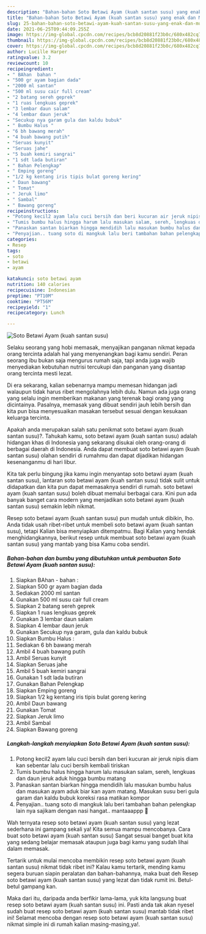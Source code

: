 ```yaml
---
description: "Bahan-bahan Soto Betawi Ayam (kuah santan susu) yang enak dan Mudah Dibuat"
title: "Bahan-bahan Soto Betawi Ayam (kuah santan susu) yang enak dan Mudah Dibuat"
slug: 25-bahan-bahan-soto-betawi-ayam-kuah-santan-susu-yang-enak-dan-mudah-dibuat
date: 2021-06-25T09:44:09.255Z
image: https://img-global.cpcdn.com/recipes/bcb8d20881f23b0c/680x482cq70/soto-betawi-ayam-kuah-santan-susu-foto-resep-utama.jpg
thumbnail: https://img-global.cpcdn.com/recipes/bcb8d20881f23b0c/680x482cq70/soto-betawi-ayam-kuah-santan-susu-foto-resep-utama.jpg
cover: https://img-global.cpcdn.com/recipes/bcb8d20881f23b0c/680x482cq70/soto-betawi-ayam-kuah-santan-susu-foto-resep-utama.jpg
author: Lucille Harper
ratingvalue: 3.2
reviewcount: 10
recipeingredient:
- " BAhan  bahan "
- "500 gr ayam bagian dada"
- "2000 ml santan"
- "500 ml susu cair full cream"
- "2 batang sereh geprek"
- "1 ruas lengkuas geprek"
- "3 lembar daun salam"
- "4 lembar daun jeruk"
- "Secukup nya garam gula dan kaldu bubuk"
- " Bumbu Halus "
- "6 bh bawang merah"
- "4 buah bawang putih"
- "Seruas kunyit"
- "Seruas jahe"
- "5 buah kemiri sangrai"
- "1 sdt lada butiran"
- " Bahan Pelengkap"
- " Emping goreng"
- "1/2 kg kentang iris tipis bulat goreng kering"
- " Daun bawang"
- " Tomat"
- " Jeruk limo"
- " Sambal"
- " Bawang goreng"
recipeinstructions:
- "Potong kecil2 ayam lalu cuci bersih dan beri kucuran air jeruk nipis diam kan sebentar lalu cuci bersih kembali tiriskan"
- "Tumis bumbu halus hingga harum lalu masukan salam, sereh, lengkuas dan daun jeruk aduk hingga bumbu matang"
- "Panaskan santan biarkan hingga mendidih lalu masukan bumbu halus dan masukan ayam aduk biar kan ayam matang. Masukan susu beri gula garam dan kaldu bubuk koreksi rasa matikan kompor"
- "Penyajian.. tuang soto di mangkuk lalu beri tambahan bahan pelengkap lain nya sajikam dengan nasi hangat.. mantaaappp 🤤"
categories:
- Resep
tags:
- soto
- betawi
- ayam

katakunci: soto betawi ayam 
nutrition: 140 calories
recipecuisine: Indonesian
preptime: "PT10M"
cooktime: "PT56M"
recipeyield: "1"
recipecategory: Lunch

---
```



![Soto Betawi Ayam (kuah santan susu)](https://img-global.cpcdn.com/recipes/bcb8d20881f23b0c/680x482cq70/soto-betawi-ayam-kuah-santan-susu-foto-resep-utama.jpg)

Selaku seorang yang hobi memasak, menyajikan panganan nikmat kepada orang tercinta adalah hal yang menyenangkan bagi kamu sendiri. Peran seorang ibu bukan saja mengurus rumah saja, tapi anda juga wajib menyediakan kebutuhan nutrisi tercukupi dan panganan yang disantap orang tercinta mesti lezat.

Di era  sekarang, kalian sebenarnya mampu memesan hidangan jadi walaupun tidak harus ribet mengolahnya lebih dulu. Namun ada juga orang yang selalu ingin memberikan makanan yang terenak bagi orang yang dicintainya. Pasalnya, memasak yang dibuat sendiri jauh lebih bersih dan kita pun bisa menyesuaikan masakan tersebut sesuai dengan kesukaan keluarga tercinta. 



Apakah anda merupakan salah satu penikmat soto betawi ayam (kuah santan susu)?. Tahukah kamu, soto betawi ayam (kuah santan susu) adalah hidangan khas di Indonesia yang sekarang disukai oleh orang-orang di berbagai daerah di Indonesia. Anda dapat membuat soto betawi ayam (kuah santan susu) olahan sendiri di rumahmu dan dapat dijadikan hidangan kesenanganmu di hari libur.

Kita tak perlu bingung jika kamu ingin menyantap soto betawi ayam (kuah santan susu), lantaran soto betawi ayam (kuah santan susu) tidak sulit untuk didapatkan dan kita pun dapat memasaknya sendiri di rumah. soto betawi ayam (kuah santan susu) boleh dibuat memalui berbagai cara. Kini pun ada banyak banget cara modern yang menjadikan soto betawi ayam (kuah santan susu) semakin lebih nikmat.

Resep soto betawi ayam (kuah santan susu) pun mudah untuk dibikin, lho. Anda tidak usah ribet-ribet untuk membeli soto betawi ayam (kuah santan susu), tetapi Kalian bisa menyiapkan ditempatmu. Bagi Kalian yang hendak menghidangkannya, berikut resep untuk membuat soto betawi ayam (kuah santan susu) yang mantab yang bisa Kamu coba sendiri.

<!--inarticleads1-->

##### Bahan-bahan dan bumbu yang dibutuhkan untuk pembuatan Soto Betawi Ayam (kuah santan susu):

1. Siapkan  BAhan - bahan :
1. Siapkan 500 gr ayam bagian dada
1. Sediakan 2000 ml santan
1. Gunakan 500 ml susu cair full cream
1. Siapkan 2 batang sereh geprek
1. Siapkan 1 ruas lengkuas geprek
1. Gunakan 3 lembar daun salam
1. Siapkan 4 lembar daun jeruk
1. Gunakan Secukup nya garam, gula dan kaldu bubuk
1. Siapkan  Bumbu Halus :
1. Sediakan 6 bh bawang merah
1. Ambil 4 buah bawang putih
1. Ambil Seruas kunyit
1. Siapkan Seruas jahe
1. Ambil 5 buah kemiri sangrai
1. Gunakan 1 sdt lada butiran
1. Gunakan  Bahan Pelengkap
1. Siapkan  Emping goreng
1. Siapkan 1/2 kg kentang iris tipis bulat goreng kering
1. Ambil  Daun bawang
1. Gunakan  Tomat
1. Siapkan  Jeruk limo
1. Ambil  Sambal
1. Siapkan  Bawang goreng




<!--inarticleads2-->

##### Langkah-langkah menyiapkan Soto Betawi Ayam (kuah santan susu):

1. Potong kecil2 ayam lalu cuci bersih dan beri kucuran air jeruk nipis diam kan sebentar lalu cuci bersih kembali tiriskan
1. Tumis bumbu halus hingga harum lalu masukan salam, sereh, lengkuas dan daun jeruk aduk hingga bumbu matang
1. Panaskan santan biarkan hingga mendidih lalu masukan bumbu halus dan masukan ayam aduk biar kan ayam matang. Masukan susu beri gula garam dan kaldu bubuk koreksi rasa matikan kompor
1. Penyajian.. tuang soto di mangkuk lalu beri tambahan bahan pelengkap lain nya sajikam dengan nasi hangat.. mantaaappp 🤤




Wah ternyata resep soto betawi ayam (kuah santan susu) yang lezat sederhana ini gampang sekali ya! Kita semua mampu mencobanya. Cara buat soto betawi ayam (kuah santan susu) Sangat sesuai banget buat kita yang sedang belajar memasak ataupun juga bagi kamu yang sudah lihai dalam memasak.

Tertarik untuk mulai mencoba membikin resep soto betawi ayam (kuah santan susu) nikmat tidak ribet ini? Kalau kamu tertarik, mending kamu segera buruan siapin peralatan dan bahan-bahannya, maka buat deh Resep soto betawi ayam (kuah santan susu) yang lezat dan tidak rumit ini. Betul-betul gampang kan. 

Maka dari itu, daripada anda berfikir lama-lama, yuk kita langsung buat resep soto betawi ayam (kuah santan susu) ini. Pasti anda tak akan nyesel sudah buat resep soto betawi ayam (kuah santan susu) mantab tidak ribet ini! Selamat mencoba dengan resep soto betawi ayam (kuah santan susu) nikmat simple ini di rumah kalian masing-masing,ya!.

